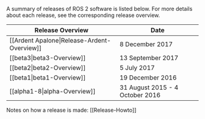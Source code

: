 A summary of releases of ROS 2 software is listed below.
For more details about each release, see the corresponding release overview.

| Release Overview | Date |
| --- | --- |
| [[Ardent Apalone\|Release-Ardent-Overview]] | 8 December 2017 |
| [[beta3\|beta3-Overview]] | 13 September 2017 |
| [[beta2\|beta2-Overview]] | 5 July 2017 |
| [[beta1\|beta1-Overview]] | 19 December 2016 |
| [[alpha1-8\|alpha-Overview]] | 31 August 2015 - 4 October 2016 |

Notes on how a release is made: [[Release-Howto]]
